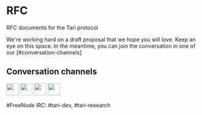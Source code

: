 # RFC
RFC documents for the Tari protocol

We're working hard on a draft proposal that we hope you will love. Keep an eye on this space. In the meantime, you can join the conversation in one of our [#conversation-channels]

## Conversation channels

[<img src="https://ionicons.com/ionicons/svg/logo-github.svg" width="32">](https://github.com/tari-project/tari)
[<img src="https://ionicons.com/ionicons/svg/md-paper-plane.svg" width="32">](https://t.me/tarilab)                           [<img src="https://ionicons.com/ionicons/svg/logo-reddit.svg" width="32">](https://reddit.com/r/tari/)                         [<img src="https://ionicons.com/ionicons/svg/logo-twitter.svg" width="32">](https://twitter.com/tari)  

#FreeNode IRC: #tari-dev, #tari-research

